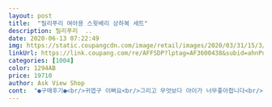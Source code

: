 ```yaml
---
layout: post 
title:  "릴리푸리 여아용 스윗베리 상하복 세트" 
description: 릴리푸리  ..
date: 2020-06-13 07:22:49 
img: https://static.coupangcdn.com/image/retail/images/2020/03/31/15/3/652cd6b5-43fa-4217-a15d-b939f16473bc.jpg 
linkUrl: https://link.coupang.com/re/AFFSDP?lptag=AF3600438&subid=ahnPublicAsk&pageKey=1419365411&itemId=2457088557&vendorItemId=70450623525&traceid=V0-113-ea17dd3ebae20d98 
categories: [1004] 
color: 1294AB 
price: 19710 
author: Ask View Shop 
cont:  "●구매후기●<br/>귀엽구 이뻐요<br/>그리고 무엇보다 아이가 너무좋아합니다<br/>디자인은 예쁜데<br/>받자마자 세탁해 널었는데 좀 아쉬운건 재질때문인지 소매단 부분이 말아올라가네요.<br/><br/>사진처럼 선명하고 쨍한 예쁜 빨강은아니네요<br/>색상이 넘 예뿐옷이예요<br/>시원한 소재라 자주입힐거같아요<br/>주황섞인 약간 빛바랜 빨강이에요 ㅠㅠ<br/>" 
---
```

